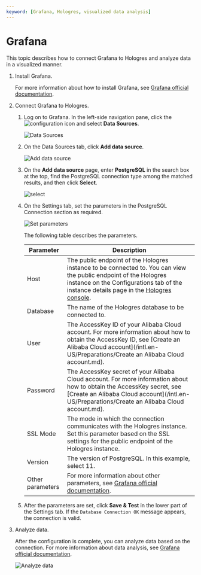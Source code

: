 ```yaml
---
keyword: [Grafana, Hologres, visualized data analysis]
---
```


# Grafana

This topic describes how to connect Grafana to Hologres and analyze data in a visualized manner.

1.  Install Grafana.

    For more information about how to install Grafana, see [Grafana official documentation](https://grafana.com/docs/grafana/latest/installation/?pg=docs).

2.  Connect Grafana to Hologres.

    1.  Log on to Grafana. In the left-side navigation pane, click the ![configuration](https://static-aliyun-doc.oss-accelerate.aliyuncs.com/assets/img/en-US/7961932261/p271368.png) icon and select **Data Sources**.

        ![Data Sources](https://static-aliyun-doc.oss-accelerate.aliyuncs.com/assets/img/en-US/8961932261/p271370.png)

    2.  On the Data Sources tab, click **Add data source**.

        ![Add data source](https://static-aliyun-doc.oss-accelerate.aliyuncs.com/assets/img/en-US/8961932261/p271376.png)

    3.  On the **Add data source** page, enter **PostgreSQL** in the search box at the top, find the PostgreSQL connection type among the matched results, and then click **Select**.

        ![select](https://static-aliyun-doc.oss-accelerate.aliyuncs.com/assets/img/en-US/8961932261/p271387.png)

    4.  On the Settings tab, set the parameters in the PostgreSQL Connection section as required.

        ![Set parameters](https://static-aliyun-doc.oss-accelerate.aliyuncs.com/assets/img/en-US/8961932261/p271396.png)

        The following table describes the parameters.

        |Parameter|Description|
        |---------|-----------|
        |Host|The public endpoint of the Hologres instance to be connected to. You can view the public endpoint of the Hologres instance on the Configurations tab of the instance details page in the [Hologres console](https://hologram.console.aliyun.com/#/instance).|
        |Database|The name of the Hologres database to be connected to.|
        |User|The AccessKey ID of your Alibaba Cloud account. For more information about how to obtain the AccessKey ID, see [Create an Alibaba Cloud account](/intl.en-US/Preparations/Create an Alibaba Cloud account.md).|
        |Password|The AccessKey secret of your Alibaba Cloud account. For more information about how to obtain the AccessKey secret, see [Create an Alibaba Cloud account](/intl.en-US/Preparations/Create an Alibaba Cloud account.md).|
        |SSL Mode|The mode in which the connection communicates with the Hologres instance. Set this parameter based on the SSL settings for the public endpoint of the Hologres instance.|
        |Version|The version of PostgreSQL. In this example, select 11.|
        |Other parameters|For more information about other parameters, see [Grafana official documentation](https://grafana.com/docs/grafana/latest/datasources/postgres/).|

    5.  After the parameters are set, click **Save & Test** in the lower part of the Settings tab. If the `Database Connection OK` message appears, the connection is valid.

3.  Analyze data.

    After the configuration is complete, you can analyze data based on the connection. For more information about data analysis, see [Grafana official documentation](https://grafana.com/docs/grafana/latest/getting-started/).

    ![Analyze data](https://static-aliyun-doc.oss-accelerate.aliyuncs.com/assets/img/en-US/8961932261/p271454.png)


